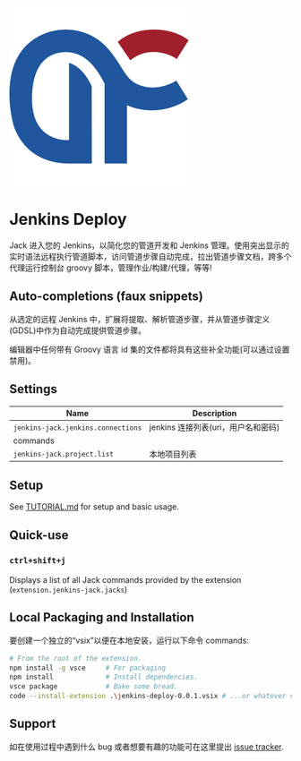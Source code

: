![logo](https://github.com/luoqiang0831/jenkins-deploy/raw/HEAD/images/logo.png)

# Jenkins Deploy

Jack 进入您的 Jenkins，以简化您的管道开发和 Jenkins 管理。使用突出显示的实时语法远程执行管道脚本，访问管道步骤自动完成，拉出管道步骤文档，跨多个代理运行控制台 groovy 脚本，管理作业/构建/代理，等等!

## Auto-completions (faux snippets)

从选定的远程 Jenkins 中，扩展将提取、解析管道步骤，并从管道步骤定义(GDSL)中作为自动完成提供管道步骤。

编辑器中任何带有 Groovy 语言 id 集的文件都将具有这些补全功能(可以通过设置禁用)。

## Settings

<!-- settings-start -->

| Name                               | Description                         |
| ---------------------------------- | ----------------------------------- |
| `jenkins-jack.jenkins.connections` | jenkins 连接列表(uri，用户名和密码) |
| commands                           |
| `jenkins-jack.project.list`        | 本地项目列表                        |

<!-- settings-end -->

## Setup

See [TUTORIAL.md](https://github.com/luoqiang0831/jenkins-deploy/blob/HEAD/TUTORIAL.md##setting-up-a-connection) for setup and basic usage.

## Quick-use

### `ctrl+shift+j`

Displays a list of all Jack commands provided by the extension (`extension.jenkins-jack.jacks`)

## Local Packaging and Installation

要创建一个独立的“vsix”以便在本地安装，运行以下命令
commands:

```bash
# From the root of the extension.
npm install -g vsce     # For packaging
npm install             # Install dependencies.
vsce package            # Bake some bread.
code --install-extension .\jenkins-deploy-0.0.1.vsix # ...or whatever version was built
```

## Support

如在使用过程中遇到什么 bug 或者想要有趣的功能可在这里提出 [issue tracker](https://github.com/luoqiang0831/jenkins-deploy/issues).
